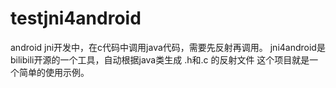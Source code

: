 # testjni4android
android jni开发中，在c代码中调用java代码，需要先反射再调用。 jni4android是bilibili开源的一个工具，自动根据java类生成 .h和.c 的反射文件 这个项目就是一个简单的使用示例。
